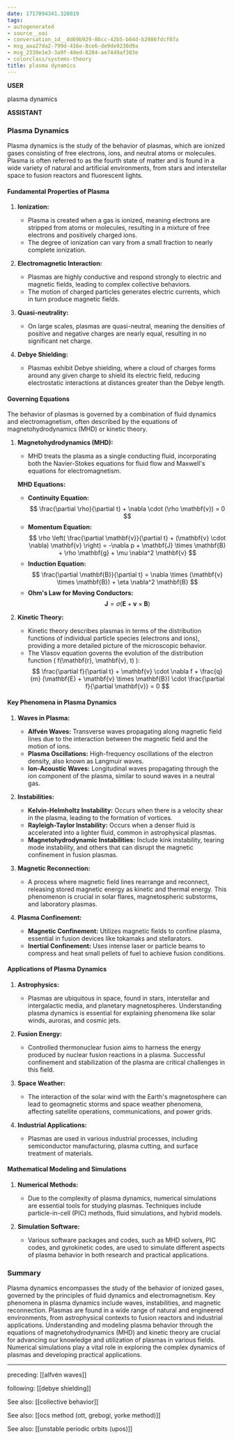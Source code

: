 ```yaml
---
date: 1717094341.328019
tags:
- autogenerated
- source__oai
- conversation_id__dd69b929-86cc-42b5-b64d-b2086fdcf07a
- msg_aaa27da2-799d-416e-8ce6-de9de9230d9a
- msg_2330e1e3-3a9f-4ded-8284-ae7449af383e
- colorclass/systems-theory
title: plasma dynamics
---
```


**USER**

plasma dynamics


**ASSISTANT**

### Plasma Dynamics

Plasma dynamics is the study of the behavior of plasmas, which are ionized gases consisting of free electrons, ions, and neutral atoms or molecules. Plasma is often referred to as the fourth state of matter and is found in a wide variety of natural and artificial environments, from stars and interstellar space to fusion reactors and fluorescent lights.

#### Fundamental Properties of Plasma

1. **Ionization:**
   - Plasma is created when a gas is ionized, meaning electrons are stripped from atoms or molecules, resulting in a mixture of free electrons and positively charged ions.
   - The degree of ionization can vary from a small fraction to nearly complete ionization.

2. **Electromagnetic Interaction:**
   - Plasmas are highly conductive and respond strongly to electric and magnetic fields, leading to complex collective behaviors.
   - The motion of charged particles generates electric currents, which in turn produce magnetic fields.

3. **Quasi-neutrality:**
   - On large scales, plasmas are quasi-neutral, meaning the densities of positive and negative charges are nearly equal, resulting in no significant net charge.

4. **Debye Shielding:**
   - Plasmas exhibit Debye shielding, where a cloud of charges forms around any given charge to shield its electric field, reducing electrostatic interactions at distances greater than the Debye length.

#### Governing Equations

The behavior of plasmas is governed by a combination of fluid dynamics and electromagnetism, often described by the equations of magnetohydrodynamics (MHD) or kinetic theory.

1. **Magnetohydrodynamics (MHD):**
   - MHD treats the plasma as a single conducting fluid, incorporating both the Navier-Stokes equations for fluid flow and Maxwell's equations for electromagnetism.

   **MHD Equations:**
   - **Continuity Equation:**
     $$
     \frac{\partial \rho}{\partial t} + \nabla \cdot (\rho \mathbf{v}) = 0
     $$
   - **Momentum Equation:**
     $$
     \rho \left( \frac{\partial \mathbf{v}}{\partial t} + (\mathbf{v} \cdot \nabla) \mathbf{v} \right) = -\nabla p + \mathbf{J} \times \mathbf{B} + \rho \mathbf{g} + \mu \nabla^2 \mathbf{v}
     $$
   - **Induction Equation:**
     $$
     \frac{\partial \mathbf{B}}{\partial t} = \nabla \times (\mathbf{v} \times \mathbf{B}) + \eta \nabla^2 \mathbf{B}
     $$
   - **Ohm's Law for Moving Conductors:**
     $$
     \mathbf{J} = \sigma (\mathbf{E} + \mathbf{v} \times \mathbf{B})
     $$

2. **Kinetic Theory:**
   - Kinetic theory describes plasmas in terms of the distribution functions of individual particle species (electrons and ions), providing a more detailed picture of the microscopic behavior.
   - The Vlasov equation governs the evolution of the distribution function \( f(\mathbf{r}, \mathbf{v}, t) \):
     $$
     \frac{\partial f}{\partial t} + \mathbf{v} \cdot \nabla f + \frac{q}{m} (\mathbf{E} + \mathbf{v} \times \mathbf{B}) \cdot \frac{\partial f}{\partial \mathbf{v}} = 0
     $$

#### Key Phenomena in Plasma Dynamics

1. **Waves in Plasma:**
   - **Alfvén Waves:** Transverse waves propagating along magnetic field lines due to the interaction between the magnetic field and the motion of ions.
   - **Plasma Oscillations:** High-frequency oscillations of the electron density, also known as Langmuir waves.
   - **Ion-Acoustic Waves:** Longitudinal waves propagating through the ion component of the plasma, similar to sound waves in a neutral gas.

2. **Instabilities:**
   - **Kelvin-Helmholtz Instability:** Occurs when there is a velocity shear in the plasma, leading to the formation of vortices.
   - **Rayleigh-Taylor Instability:** Occurs when a denser fluid is accelerated into a lighter fluid, common in astrophysical plasmas.
   - **Magnetohydrodynamic Instabilities:** Include kink instability, tearing mode instability, and others that can disrupt the magnetic confinement in fusion plasmas.

3. **Magnetic Reconnection:**
   - A process where magnetic field lines rearrange and reconnect, releasing stored magnetic energy as kinetic and thermal energy. This phenomenon is crucial in solar flares, magnetospheric substorms, and laboratory plasmas.

4. **Plasma Confinement:**
   - **Magnetic Confinement:** Utilizes magnetic fields to confine plasma, essential in fusion devices like tokamaks and stellarators.
   - **Inertial Confinement:** Uses intense laser or particle beams to compress and heat small pellets of fuel to achieve fusion conditions.

#### Applications of Plasma Dynamics

1. **Astrophysics:**
   - Plasmas are ubiquitous in space, found in stars, interstellar and intergalactic media, and planetary magnetospheres. Understanding plasma dynamics is essential for explaining phenomena like solar winds, auroras, and cosmic jets.

2. **Fusion Energy:**
   - Controlled thermonuclear fusion aims to harness the energy produced by nuclear fusion reactions in a plasma. Successful confinement and stabilization of the plasma are critical challenges in this field.

3. **Space Weather:**
   - The interaction of the solar wind with the Earth's magnetosphere can lead to geomagnetic storms and space weather phenomena, affecting satellite operations, communications, and power grids.

4. **Industrial Applications:**
   - Plasmas are used in various industrial processes, including semiconductor manufacturing, plasma cutting, and surface treatment of materials.

#### Mathematical Modeling and Simulations

1. **Numerical Methods:**
   - Due to the complexity of plasma dynamics, numerical simulations are essential tools for studying plasmas. Techniques include particle-in-cell (PIC) methods, fluid simulations, and hybrid models.

2. **Simulation Software:**
   - Various software packages and codes, such as MHD solvers, PIC codes, and gyrokinetic codes, are used to simulate different aspects of plasma behavior in both research and practical applications.

### Summary

Plasma dynamics encompasses the study of the behavior of ionized gases, governed by the principles of fluid dynamics and electromagnetism. Key phenomena in plasma dynamics include waves, instabilities, and magnetic reconnection. Plasmas are found in a wide range of natural and engineered environments, from astrophysical contexts to fusion reactors and industrial applications. Understanding and modeling plasma behavior through the equations of magnetohydrodynamics (MHD) and kinetic theory are crucial for advancing our knowledge and utilization of plasmas in various fields. Numerical simulations play a vital role in exploring the complex dynamics of plasmas and developing practical applications.


---

preceding: [[alfvén waves]]  


following: [[debye shielding]]

See also: [[collective behavior]]


See also: [[ocs method (ott, grebogi, yorke method)]]


See also: [[unstable periodic orbits (upos)]]